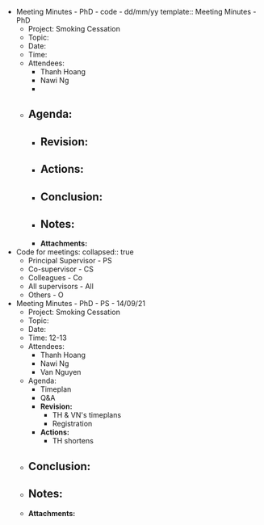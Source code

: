 - Meeting Minutes - PhD - code - dd/mm/yy
  template:: Meeting Minutes - PhD
	- Project: Smoking Cessation
	- Topic:
	- Date:
	- Time:
	- Attendees:
		- Thanh Hoang
		- Nawi Ng
		-
	- Agenda:
		-
		- **Revision:**
			-
		- **Actions:**
			-
		- **Conclusion:**
			-
		- **Notes:**
			-
		- **Attachments:**
- Code for meetings:
  collapsed:: true
	- Principal Supervisor - PS
	- Co-supervisor - CS
	- Colleagues - Co
	- All supervisors -  All
	- Others - O
- Meeting Minutes - PhD - PS - 14/09/21
	- Project: Smoking Cessation
	- Topic:
	- Date:
	- Time: 12-13
	- Attendees:
		- Thanh Hoang
		- Nawi Ng
		- Van Nguyen
	- Agenda:
		- Timeplan
		- Q&A
		- **Revision:**
			- TH & VN's timeplans
			- Registration
		- **Actions:**
			- TH shortens
	- **Conclusion:**
		-
	- **Notes:**
		-
	- **Attachments:**